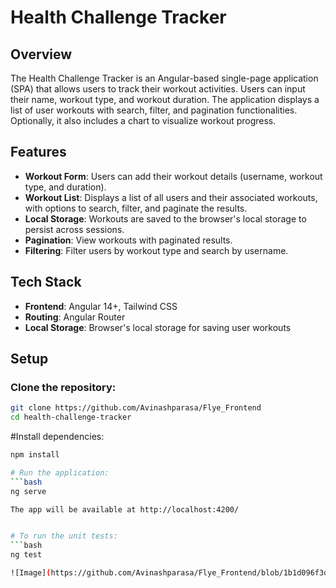 # Health Challenge Tracker

## Overview
The Health Challenge Tracker is an Angular-based single-page application (SPA) that allows users to track their workout activities. Users can input their name, workout type, and workout duration. The application displays a list of user workouts with search, filter, and pagination functionalities. Optionally, it also includes a chart to visualize workout progress.

## Features
- **Workout Form**: Users can add their workout details (username, workout type, and duration).
- **Workout List**: Displays a list of all users and their associated workouts, with options to search, filter, and paginate the results.
- **Local Storage**: Workouts are saved to the browser's local storage to persist across sessions.
- **Pagination**: View workouts with paginated results.
- **Filtering**: Filter users by workout type and search by username.

## Tech Stack
- **Frontend**: Angular 14+, Tailwind CSS
- **Routing**: Angular Router
- **Local Storage**: Browser's local storage for saving user workouts

## Setup

### Clone the repository:
```bash
git clone https://github.com/Avinashparasa/Flye_Frontend
cd health-challenge-tracker
 ```
#Install dependencies:
```bash
npm install  

# Run the application:
```bash
ng serve  

The app will be available at http://localhost:4200/  


# To run the unit tests:
```bash
ng test

![Image](https://github.com/Avinashparasa/Flye_Frontend/blob/1b1d096f3d0d6fd067164bb3014b6ecda58b2f5b/assets/tests.png?raw=true)






